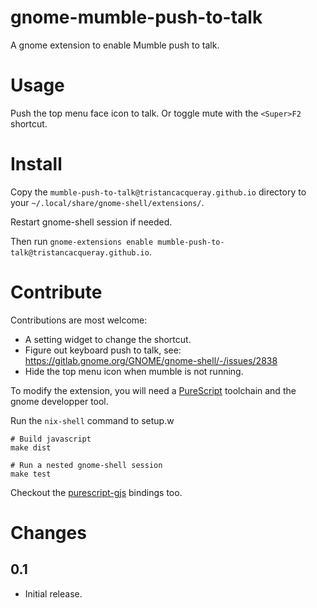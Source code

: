 gnome-mumble-push-to-talk
=========================

A gnome extension to enable Mumble push to talk.

# Usage

Push the top menu face icon to talk. Or toggle mute with the `<Super>F2` shortcut.

# Install

Copy the `mumble-push-to-talk@tristancacqueray.github.io` directory to your `~/.local/share/gnome-shell/extensions/`.

Restart gnome-shell session if needed.

Then run `gnome-extensions enable mumble-push-to-talk@tristancacqueray.github.io`.

# Contribute

Contributions are most welcome:

- A setting widget to change the shortcut.
- Figure out keyboard push to talk, see: https://gitlab.gnome.org/GNOME/gnome-shell/-/issues/2838
- Hide the top menu icon when mumble is not running.

To modify the extension, you will need a [PureScript][purescript] toolchain and the gnome developper tool.

Run the `nix-shell` command to setup.w

```ShellSession
# Build javascript
make dist

# Run a nested gnome-shell session
make test
```

Checkout the [purescript-gjs][purescript-gjs] bindings too.

# Changes

## 0.1

- Initial release.

[purescript]: https://www.purescript.org/
[purescript-gjs]: https://github.com/purescript-gjs/purescript-gjs
